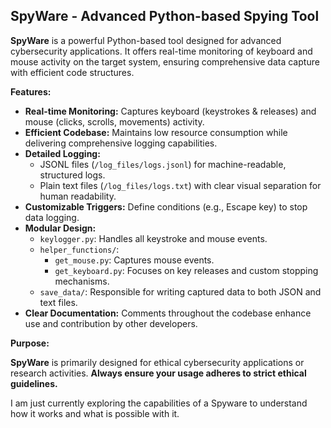 ## SpyWare - Advanced Python-based Spying Tool

**SpyWare** is a powerful Python-based tool designed for advanced cybersecurity applications. It offers real-time monitoring of keyboard and mouse activity on the target system, ensuring comprehensive data capture with efficient code structures.

**Features:**

* **Real-time Monitoring:** Captures keyboard (keystrokes & releases) and mouse (clicks, scrolls, movements) activity.
* **Efficient Codebase:** Maintains low resource consumption while delivering comprehensive logging capabilities.
* **Detailed Logging:** 
    * JSONL files (`/log_files/logs.jsonl`) for machine-readable, structured logs.
    * Plain text files (`/log_files/logs.txt`) with clear visual separation for human readability.
* **Customizable Triggers:** Define conditions (e.g., Escape key) to stop data logging.
* **Modular Design:**
    * `keylogger.py`: Handles all keystroke and mouse events.
    * `helper_functions/`:
        * `get_mouse.py`: Captures mouse events.
        * `get_keyboard.py`: Focuses on key releases and custom stopping mechanisms.
    * `save_data/`: Responsible for writing captured data to both JSON and text files.
* **Clear Documentation:** Comments throughout the codebase enhance use and contribution by other developers.

**Purpose:**

**SpyWare** is primarily designed for ethical cybersecurity applications or research activities. 
**Always ensure your usage adheres to strict ethical guidelines.**

I am just currently exploring the capabilities of a Spyware to understand how it works and what is possible with it.
